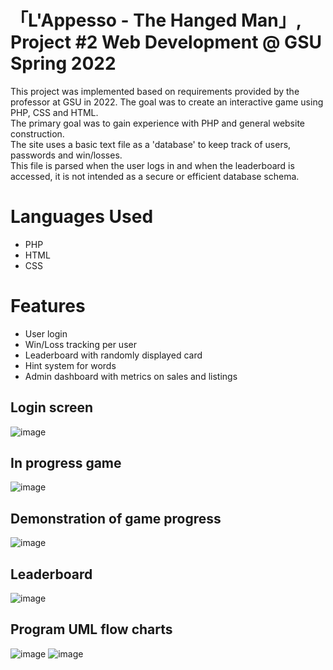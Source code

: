 # 「L'Appesso - The Hanged Man」, Project #2 Web Development @ GSU Spring 2022 

This project was implemented based on requirements provided by the professor at GSU in 2022. The goal was to create an interactive game using PHP, CSS and HTML.  
The primary goal was to gain experience with PHP and general website construction.   
The site uses a basic text file as a 'database' to keep track of users, passwords and win/losses.  
This file is parsed when the user logs in and when the leaderboard is accessed, it is not intended as a secure or efficient database schema. 

# Languages Used
* PHP
* HTML
* CSS

# Features

* User login
* Win/Loss tracking per user
* Leaderboard with randomly displayed card
* Hint system for words
* Admin dashboard with metrics on sales and listings

## Login screen
![image](https://user-images.githubusercontent.com/60898339/236230800-0f3aa1a9-6bad-4cf7-a21e-328f54be8645.png)

## In progress game
![image](https://user-images.githubusercontent.com/60898339/236231046-04085f7e-295e-4cba-888a-53a1c417cbe4.png)

## Demonstration of game progress
![image](https://user-images.githubusercontent.com/60898339/236231538-cb7bd3ad-4a1a-4789-a83b-d1d930851ba3.png)

## Leaderboard
![image](https://user-images.githubusercontent.com/60898339/236231947-8f5ec784-ae11-4761-b9f6-75f1a0fcf72b.png)

## Program UML flow charts
![image](https://user-images.githubusercontent.com/60898339/236230895-a4f6625b-df3c-4ea1-bad5-441dfea8ab8a.png)
![image](https://user-images.githubusercontent.com/60898339/236231731-9d6c09ea-3ef2-44f6-9bb6-1178204377fd.png)

